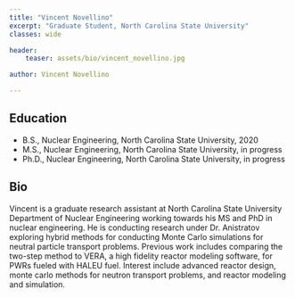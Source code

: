 ```yaml
---
title: "Vincent Novellino"
excerpt: "Graduate Student, North Carolina State University"
classes: wide

header:
    teaser: assets/bio/vincent_novellino.jpg

author: Vincent Novellino

---
```

## Education
* B.S., Nuclear Engineering, North Carolina State University, 2020
* M.S., Nuclear Engineering, North Carolina State University, in progress
* Ph.D., Nuclear Engineering, North Carolina State University, in progress

## Bio
Vincent is a graduate research assistant at North Carolina State University Department of Nuclear Engineering working towards his MS and PhD in nuclear engineering.
He is conducting research under Dr. Anistratov exploring hybrid methods for conducting Monte Carlo simulations for neutral particle transport problems.
Previous work includes comparing the two-step method to VERA, a high fidelity reactor modeling software, for PWRs fueled with HALEU fuel.
Interest include advanced reactor design, monte carlo methods for neutron transport problems, and reactor modeling and simulation.
